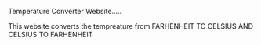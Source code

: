 Temperature Converter Website.....

This website converts the tempreature from FARHENHEIT TO CELSIUS AND CELSIUS TO FARHENHEIT
